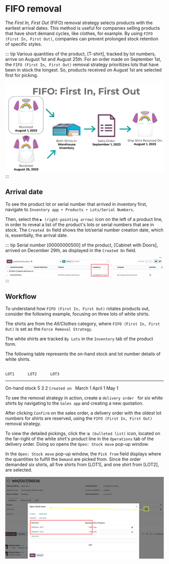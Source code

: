 # FIFO removal

The *First In, First Out* (FIFO) removal strategy selects products with
the earliest arrival dates. This method is useful for companies selling
products that have short demand cycles, like clothes, for example. By
using `FIFO (First In, First Out)`,
companies can prevent prolonged stock retention of specific styles.


::: tip
Various quantities of the product, [T-shirt], tracked by lot
numbers, arrive on August 1st and August 25th. For an order made on
September 1st, the `FIFO (First In, First Out)` removal strategy prioritizes lots that have been in stock
the longest. So, products received on August 1st are selected first for
picking.

![Illustration of FIFO selecting the oldest products in stock.](fifo/fifo-example.png)
:::


## Arrival date 

To see the product lot or serial number that arrived in inventory first,
navigate to
`Inventory app ‣ Products ‣ Lots/Serial Numbers`.

Then, select the `▶️ (right-pointing arrow)` icon on the left of a product line, in order to reveal
a list of the product\'s lots or serial numbers that are in stock. The
`Created
On` field shows the lot/serial number
creation date, which is, essentially, the arrival date.

::: tip
Serial number [00000000500] of the product, [Cabinet with
Doors], arrived on December 29th, as displayed in the
`Created On` field.

![Display arrival date of a lot for an item.](fifo/created-on.png)
:::

## Workflow

To understand how `FIFO (First In, First Out)` rotates products out, consider the following example,
focusing on three lots of white shirts.

The shirts are from the *All/Clothes* category, where
`FIFO (First In, First Out)` is set as
the `Force Removal Strategy`.

The white shirts are tracked `By Lots` in the `Inventory`
tab of the product form.


The following table represents the on-hand stock and lot number details
of white shirts.

                                                                                           LOT1      LOT2      LOT3
  ---------------------------------------------------------------------------------------- --------- --------- -------
  On-hand stock                                                                            5         3         2
  `Created on `   March 1   April 1   May 1

To see the removal strategy in action, create a
`delivery order ` for six white shirts by navigating to the
`Sales app` and creating a new
quotation.

After clicking `Confirm` on the sales
order, a delivery order with the oldest lot numbers for shirts are
reserved, using the `FIFO (First In, First Out)` removal strategy.

To view the detailed pickings, click the
`⦙≣ (bulleted list)` icon, located on
the far-right of the white shirt\'s product line in the
`Operations` tab of the delivery
order. Doing so opens the `Open: Stock move` pop-up window.

In the `Open: Stock move` pop-up
window, the `Pick from` field
displays where the quantities to fulfill the `Demand` are picked from. Since the order demanded six shirts,
all five shirts from [LOT1], and one shirt from
[LOT2], are selected.

![Two lots being reserved for a sales order with the FIFO strategy.](fifo/white-shirt-picking.png)
